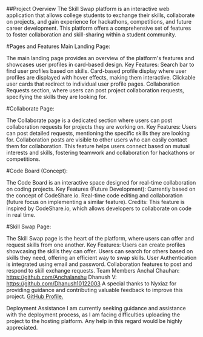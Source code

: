 ##Project Overview
The Skill Swap platform is an interactive web application that allows college students to exchange their skills, collaborate on projects, and gain experience for hackathons, competitions, and future career development. This platform offers a comprehensive set of features to foster collaboration and skill-sharing within a student community.

#Pages and Features Main Landing Page:

The main landing page provides an overview of the platform's features and showcases user profiles in card-based design. Key Features: Search bar to find user profiles based on skills. Card-based profile display where user profiles are displayed with hover effects, making them interactive. Clickable user cards that redirect to individual user profile pages. Collaboration Requests section, where users can post project collaboration requests, specifying the skills they are looking for. 

#Collaborate Page:

The Collaborate page is a dedicated section where users can post collaboration requests for projects they are working on. Key Features: Users can post detailed requests, mentioning the specific skills they are looking for. Collaboration posts are visible to other users who can easily contact them for collaboration. This feature helps users connect based on mutual interests and skills, fostering teamwork and collaboration for hackathons or competitions. 

#Code Board (Concept):

The Code Board is an interactive space designed for real-time collaboration on coding projects. Key Features (Future Development): Currently based on the concept of CodeShare.io. Real-time code editing and collaboration (future focus on implementing a similar feature). Credits: This feature is inspired by CodeShare.io, which allows developers to collaborate on code in real time. 

#Skill Swap Page:

The Skill Swap page is the heart of the platform, where users can offer and request skills from one another. Key Features: Users can create profiles showcasing the skills they can offer. Users can search for others based on skills they need, offering an efficient way to swap skills. User Authentication is integrated using email and password. Collaboration features to post and respond to skill exchange requests. Team Members Anchal Chauhan: https://github.com/Anchalanshu Dhanush V: https://github.com/Dhanush10122003 A special thanks to Nyxiaz for providing guidance and contributing valuable feedback to improve this project. [GitHub Profile.](https://github.com/Nyxiaz)

Deployment Assistance I am currently seeking guidance and assistance with the deployment process, as I am facing difficulties uploading the project to the hosting platform. Any help in this regard would be highly appreciated.
